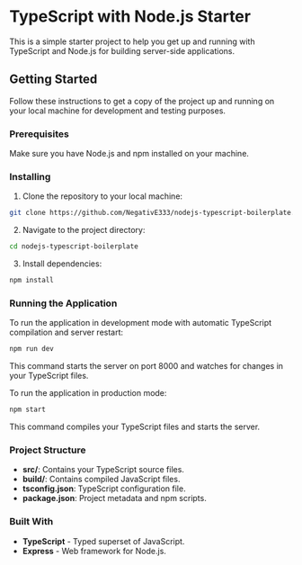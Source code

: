 # TypeScript with Node.js Starter
This is a simple starter project to help you get up and running with TypeScript and Node.js for building server-side applications.

## Getting Started
Follow these instructions to get a copy of the project up and running on your local machine for development and testing purposes.

### Prerequisites
Make sure you have Node.js and npm installed on your machine.

### Installing
1. Clone the repository to your local machine:
```bash
git clone https://github.com/NegativE333/nodejs-typescript-boilerplate.git
```

2. Navigate to the project directory:
```bash
cd nodejs-typescript-boilerplate
```

3. Install dependencies:
```bash
npm install
```

### Running the Application
To run the application in development mode with automatic TypeScript compilation and server restart:
```bash
npm run dev
```
This command starts the server on port 8000 and watches for changes in your TypeScript files.

To run the application in production mode:
```bash
npm start
```
This command compiles your TypeScript files and starts the server.

### Project Structure
- **src/**: Contains your TypeScript source files.
- **build/**: Contains compiled JavaScript files.
- **tsconfig.json**: TypeScript configuration file.
- **package.json**: Project metadata and npm scripts.

### Built With
- **TypeScript** - Typed superset of JavaScript.
- **Express** - Web framework for Node.js.
